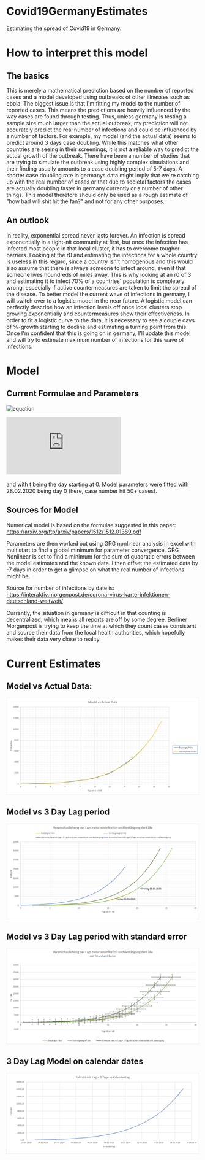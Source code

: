 # Covid19GermanyEstimates
Estimating the spread of Covid19 in Germany.

# How to interpret this model

## The basics
This is merely a mathematical prediction based on the number of reported cases and a model developed using outbreaks of other illnesses such as ebola. The biggest issue is that I'm fitting my model to the number of reported cases. This means the predictions are heavily influenced by the way cases are found through testing. Thus, unless germany is testing a sample size much larger than the actual outbreak, my prediction will not accurately predict the real number of infections and could be influenced by a number of factors. 
For example, my model (and the actual data) seems to predict around 3 days case doubling. While this matches what other countries are seeing in their screenings, it is not a reliable way to predict the actual growth of the outbreak. 
There have been a number of studies that are trying to simulate the outbreak using highly complex simulations and their finding usually amounts to a case doubling period of 5-7 days.
A shorter case doubling rate in germanys data might imply that we're catching up with the real number of cases or that due to societal factors the cases are actually doubling faster in germany currently or a number of other things. 
This model therefore should only be used as a rough estimate of "how bad will shit hit the fan?" and not for any other purposes.

## An outlook

In reality, exponential spread never lasts forever. An infection is spread exponentially in a tight-nit community at first, but once the infection has infected most people in that local cluster, it has to overcome tougher barriers. Looking at the r0 and estimating the infections for a whole country is useless in this regard, since a country isn't homogenous and this would also assume that there is always someone to infect around, even if that someone lives houndreds of miles away. This is why looking at an r0 of 3 and estimating it to infect 70% of a countries' population is completely wrong, especially if active countermeasures are taken to limit the spread of the disease.
To better model the current wave of infections in germany, I will switch over to a logistic model in the near future. A logistic model can perfectly describe how an infection levels off once local clusters stop growing exponentially and countermeasures show their effectiveness. In order to fit a logistic curve to the data, it is necessary to see a couple days of %-growth starting to decline and estimating a turning point from this. 
Once I'm confident that this is going on in germany, I'll update this model and will try to estimate maximum number of infections for this wave of infections. 

# Model

## Current Formulae and Parameters

![equation](https://latex.codecogs.com/gif.latex?Cases(t)=%20r\cdot%20[(\frac{r}{m}\cdot%20t%20+%20a)^m%20]%20^p%20)

![equationparameters](https://latex.codecogs.com/gif.latex?with:%20r=3,32;%20m=40;%20a=1,3337;%20p=0,1905;)

and with t being the day starting at 0. Model parameters were fitted with 28.02.2020 being day 0 (here, case number hit 50+ cases).

## Sources for Model
Numerical model is based on the formulae suggested in this paper:
https://arxiv.org/ftp/arxiv/papers/1512/1512.01389.pdf

Parameters are then worked out using GRG nonlinear analysis in excel with multistart to find a global minimum for parameter convergence.
GRG Nonlinear is set to find a minimum for the sum of quadratic errors between the model estimates and the known data.
I then offset the estimated data by -7 days in order to get a glimpse on what the real number of infections might be.

Source for number of infections by date is:
https://interaktiv.morgenpost.de/corona-virus-karte-infektionen-deutschland-weltweit/

Currently, the situation in germany is difficult in that counting is decentralized, which means all reports are off by some degree. Berliner Morgenpost is trying to keep the time at which they count cases consistent and source their data from the local health authorities, which hopefully makes their data very close to reality.

# Current Estimates

## Model vs Actual Data:

![Model vs Actual Data](https://github.com/BenK-XOA/Covid19GermanyEstimates/blob/master/Covid19_Germany_Estimates/Graph_Pictures_08-03-2020/ModelVsActualData.PNG)

## Model vs 3 Day Lag period

![Model vs 3 Day Lag period](https://github.com/BenK-XOA/Covid19GermanyEstimates/blob/master/Covid19_Germany_Estimates/Graph_Pictures_08-03-2020/ModeledInfectionsVs7DayLag.PNG)

## Model vs 3 Day Lag period with standard error

![Model vs 3 Day Lag period with standard error](https://github.com/BenK-XOA/Covid19GermanyEstimates/blob/master/Covid19_Germany_Estimates/Graph_Pictures_08-03-2020/ModeledInfectionsVs7DayLagWithStandardError.PNG)

## 3 Day Lag Model on calendar dates

![Model vs 7 Day Lag period with standard error](https://github.com/BenK-XOA/Covid19GermanyEstimates/blob/master/Covid19_Germany_Estimates/Graph_Pictures_08-03-2020/7DayLagModelCalendarDates.PNG)
